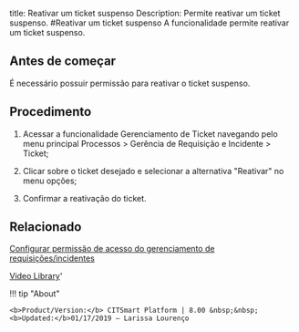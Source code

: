 title: Reativar um ticket suspenso
Description: Permite reativar um ticket suspenso. 
#Reativar um ticket suspenso
A funcionalidade permite reativar um ticket suspenso.

Antes de começar
----------------

É necessário possuir permissão para reativar o ticket suspenso.

Procedimento
------------

1.  Acessar a funcionalidade Gerenciamento de Ticket navegando pelo menu
    principal Processos \> Gerência de Requisição e Incidente \> Ticket;

2.  Clicar sobre o ticket desejado e selecionar a alternativa "Reativar" no menu
    opções;

3.  Confirmar a reativação do ticket.

Relacionado
-----------

[Configurar permissão de acesso do gerenciamento de requisições/incidentes](/pt-br/citsmart-esp-8/processes/tickets/configuration/configure-access-permission-ticket.html)

<i class='fa fa-youtube-play  fa-2x' style='color:#97ce17;vertical-align: middle;'> </i> [Video Library](https://www.youtube.com/playlist?list=PLB5qK2uzf2ROn4Xs6UdH84Ujzta2iJ6Ei)'

!!! tip "About"

    <b>Product/Version:</b> CITSmart Platform | 8.00 &nbsp;&nbsp;
    <b>Updated:</b>01/17/2019 – Larissa Lourenço
